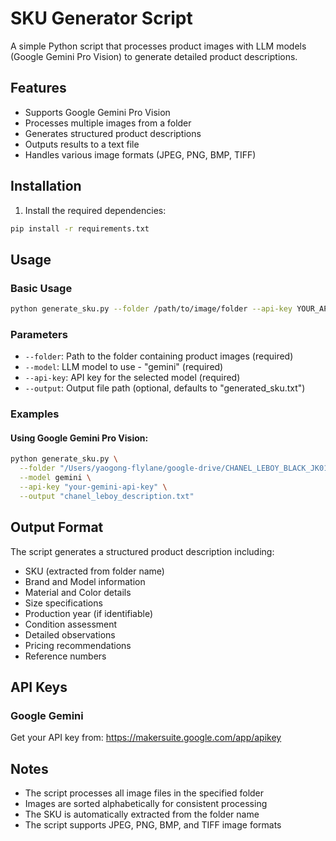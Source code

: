 # SKU Generator Script

A simple Python script that processes product images with LLM models (Google Gemini Pro Vision) to generate detailed product descriptions.

## Features

- Supports Google Gemini Pro Vision
- Processes multiple images from a folder
- Generates structured product descriptions
- Outputs results to a text file
- Handles various image formats (JPEG, PNG, BMP, TIFF)

## Installation

1. Install the required dependencies:
```bash
pip install -r requirements.txt
```

## Usage

### Basic Usage

```bash
python generate_sku.py --folder /path/to/image/folder --api-key YOUR_API_KEY
```

### Parameters

- `--folder`: Path to the folder containing product images (required)
- `--model`: LLM model to use - "gemini" (required)
- `--api-key`: API key for the selected model (required)
- `--output`: Output file path (optional, defaults to "generated_sku.txt")

### Examples


#### Using Google Gemini Pro Vision:
```bash
python generate_sku.py \
  --folder "/Users/yaogong-flylane/google-drive/CHANEL_LEBOY_BLACK_JK01450072402" \
  --model gemini \
  --api-key "your-gemini-api-key" \
  --output "chanel_leboy_description.txt"
```

## Output Format

The script generates a structured product description including:

- SKU (extracted from folder name)
- Brand and Model information
- Material and Color details
- Size specifications
- Production year (if identifiable)
- Condition assessment
- Detailed observations
- Pricing recommendations
- Reference numbers

## API Keys

### Google Gemini
Get your API key from: https://makersuite.google.com/app/apikey

## Notes

- The script processes all image files in the specified folder
- Images are sorted alphabetically for consistent processing
- The SKU is automatically extracted from the folder name
- The script supports JPEG, PNG, BMP, and TIFF image formats 
